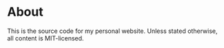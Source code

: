 # About
This is the source code for my personal website.
Unless stated otherwise, all content is MIT-licensed.
